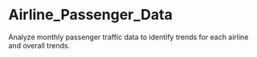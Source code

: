 # Airline_Passenger_Data
 Analyze monthly passenger traffic data to identify trends for each airline and overall trends.
